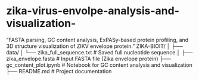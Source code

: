 # zika-virus-envolpe-analysis-and-visualization-
“FASTA parsing, GC content analysis, ExPASy-based protein profiling, and 3D structure visualization of ZIKV envelope protein.”
ZIKA-BIOIT/
│
├── data/
│   └── zika_full_sequence.txt         # Saved full nucleotide sequence
│
├── zika_envelope.fasta                # Input FASTA file (Zika envelope protein)
├── gc_content_plot.ipynb              # Notebook for GC content analysis and visualization
├── README.md                          # Project documentation

